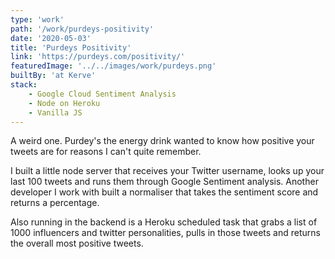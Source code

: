 ```yaml
---
type: 'work'
path: '/work/purdeys-positivity'
date: '2020-05-03'
title: 'Purdeys Positivity'
link: 'https://purdeys.com/positivity/'
featuredImage: '../../images/work/purdeys.png'
builtBy: 'at Kerve'
stack:
    - Google Cloud Sentiment Analysis
    - Node on Heroku
    - Vanilla JS
---
```


A weird one. Purdey's the energy drink wanted to know how positive your tweets are for reasons I can't quite remember.

I built a little node server that receives your Twitter username, looks up your last 100 tweets and runs them through Google Sentiment analysis. Another developer I work with built a normaliser that takes the sentiment score and returns a percentage.

Also running in the backend is a Heroku scheduled task that grabs a list of 1000 influencers and twitter personalities, pulls in those tweets and returns the overall most positive tweets.
